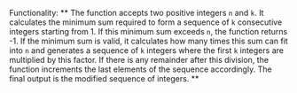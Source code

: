 Functionality: ** The function accepts two positive integers `n` and `k`. It calculates the minimum sum required to form a sequence of `k` consecutive integers starting from 1. If this minimum sum exceeds `n`, the function returns -1. If the minimum sum is valid, it calculates how many times this sum can fit into `n` and generates a sequence of `k` integers where the first `k` integers are multiplied by this factor. If there is any remainder after this division, the function increments the last elements of the sequence accordingly. The final output is the modified sequence of integers. **